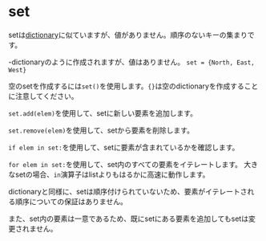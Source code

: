 # set
setは[dictionary](docs/scripting/dicts.md)に似ていますが、値がありません。順序のないキーの集まりです。

-dictionaryのように作成されますが、値はありません。
`set = {North, East, West}`

空のsetを作成するには`set()`を使用します。`{}`は空のdictionaryを作成することに注意してください。

`set.add(elem)`を使用して、setに新しい要素を追加します。

`set.remove(elem)`を使用して、setから要素を削除します。

`if elem in set:`を使用して、setに要素が含まれているかを確認します。

`for elem in set:`を使用して、set内のすべての要素をイテレートします。
大きなsetの場合、`in`演算子はlistよりもはるかに高速に動作します。

dictionaryと同様に、setは順序付けられていないため、要素がイテレートされる順序についての保証はありません。

また、set内の要素は一意であるため、既にsetにある要素を追加してもsetは変更されません。